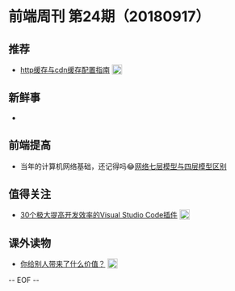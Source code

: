 # 前端周刊 第24期（20180917）

## 推荐

- [http缓存与cdn缓存配置指南](http://dopro.io/http-cache-and-cdn-cache.html) <img valign="top" width="auto" height="20" src="./assets/tutorial.svg" />

## 新鲜事

-

## 前端提高

- 当年的计算机网络基础，还记得吗😂[网络七层模型与四层模型区别](https://juejin.im/post/59a0472f5188251240632f92?utm_source=mife&utm_medium=article&utm_campaign=mifeweekly&utm_term=tutorial)

## 值得关注

- [30个极大提高开发效率的Visual Studio Code插件](https://juejin.im/post/5b99a927f265da0a922399cd?utm_source=mife&utm_medium=article&utm_campaign=mifeweekly&utm_term=tips) <img valign="top" width="auto" height="20" src="./assets/tips.svg" />

## 课外读物

- [你给别人带来了什么价值？](https://mp.weixin.qq.com/s/-Wo5ZE3nZvJUHjWF7x0ewg?utm_source=mife&utm_medium=article&utm_campaign=mifeweekly&utm_term=tips) <img valign="top" width="auto" height="20" src="./assets/tips.svg" />

-- EOF --